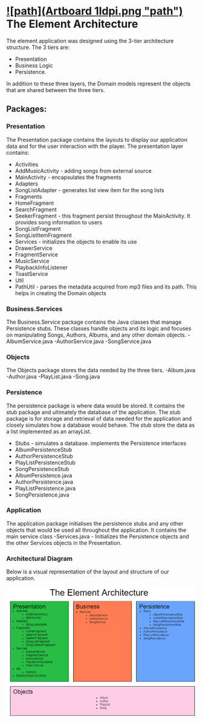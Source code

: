 # [![path](Artboard 1ldpi.png "path")](https://code.cs.umanitoba.ca/comp3350-summer2018/FifthElement/blob/master/Artboard%201xxxhdpi.png "path") The Element Architecture 


The element application was designed using the 3-tier architecture structure. 
The 3 tiers are: 
* Presentation
* Business Logic
* Persistence. 

In addition to these three layers, the Domain models represent the objects that are shared between the three tiers. 

## Packages:
### Presentation
The Presentation package contains the layouts to display our application data and for the user interaction with the player. The presentation layer contains:
* Activities
 * AddMusicActivity - adding songs from external source
 * MainActivity - encapsulates the fragments
* Adapters
 * SongListAdapter - generates list view item for the song lists
* Fragments
 * HomeFragment
 * SearchFragment
 * SeekerFragment - this fragment persist throughout the MainActivity.  It provides song      information to users
 * SongListFragment
 * SongListItemFragment
* Services - initializes the objects to enable its use
 * DrawerService
 * FragmentService
 * MusicService
 * PlaybackInfoListener
 * ToastService
* Util
 * PathUtil - parses the metadata acquired from mp3 files and its path. This helps in creating the Domain objects


### Business.Services
The Business.Service package contains the Java classes that manage Persistence stubs. These classes handle objects and its logic and focuses on manipulating Songs, Authors, Albums, and any other domain objects.
-AlbumService.java
-AuthorService.java
-SongService.java

### Objects
The Objects package  stores the data needed by the three tiers. 
-Album.java
-Author.java
-PlayList.java
-Song.java

### Persistence
The persistence package is where data would be stored. It contains the stub package and ultimately the database of the application. The stub package is for storage and retrieval of data needed for the application and closely simulates how a database would behave. The stub store the data as a list implemented as an arrayList.
- Stubs - simulates a database. implements the Persistence interfaces
 - AlbumPersistenceStub
 - AuthorPersistenceStub
 - PlayListPersistenceStub
 - SongPersistenceStub
- AlbumPersistence.java
- AuthorPersistence.java
- PlayListPersistence.java
- SongPersistence.java


### Application
The application package initialises the persistence stubs and any other objects that would be used all throughout the application. It contains the main service class
-Services.java - Initializes the Persistence objects and the other Services objects in the Presentation.

### Architectural Diagram 
Below is a visual representation of the layout and structure of our application.

[![path](architecture.png "path")](https://code.cs.umanitoba.ca/comp3350-summer2018/FifthElement/blob/master/architecture.png "path")
